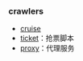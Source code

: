 ### crawlers

* [cruise](https://github.com/chxj1992/crawlers/tree/master/cruise)
* [ticket](https://github.com/chxj1992/crawlers/tree/master/ticket)：抢票脚本
* [proxy](https://github.com/chxj1992/crawlers/tree/master/proxy)：代理服务
